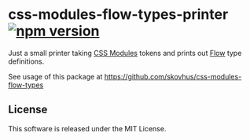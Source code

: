 # css-modules-flow-types-printer [![npm version](https://badge.fury.io/js/css-modules-flow-types-printer.svg)](http://badge.fury.io/js/css-modules-flow-types-printer)

Just a small printer taking [CSS Modules](https://github.com/css-modules/css-modules) tokens
and prints out [Flow](https://flow.org/) type definitions.

See usage of this package at https://github.com/skovhus/css-modules-flow-types


## License
This software is released under the MIT License.
